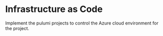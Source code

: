 # Infrastructure as Code

Implement the pulumi projects to control the Azure cloud environment for the project.
